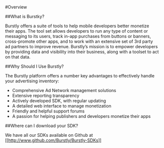 #Overview

##What is Burstky?

Burstly offers a suite of tools to help mobile developers better monetize their apps. The tool set allows developers to run any type of content or messaging to its users, track in-app purchases from buttons or banners, cross-promote other apps, and to work with an extensive set of 3rd party ad partners to improve revenue. Burstly’s mission is to empower developers by providing data and visibility into their business, along with a toolset to act on that data.


##Why Should I Use Burstly?

The Burstly platform offers a number key advantages to effectively handle your advertising inventory:

- Comprehensive Ad Network management solutions
- Extensive reporting transparency
- Actively developed SDK, with regular updating
- A detailed web interface to manage monetization
- Friendly and helpful support forums
- A passion for helping publishers and developers monetize their apps


##Where can I download your SDK?

We have all our SDKs available on Github at [[http://www.github.com/Burstly/Burstly-SDKs]]

